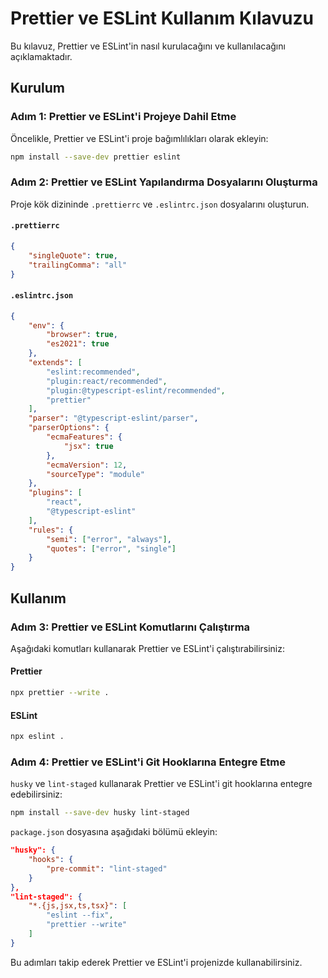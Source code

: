 # Prettier ve ESLint Kullanım Kılavuzu

Bu kılavuz, Prettier ve ESLint'in nasıl kurulacağını ve kullanılacağını açıklamaktadır.

## Kurulum

### Adım 1: Prettier ve ESLint'i Projeye Dahil Etme

Öncelikle, Prettier ve ESLint'i proje bağımlılıkları olarak ekleyin:

```bash
npm install --save-dev prettier eslint
```

### Adım 2: Prettier ve ESLint Yapılandırma Dosyalarını Oluşturma

Proje kök dizininde `.prettierrc` ve `.eslintrc.json` dosyalarını oluşturun.

#### `.prettierrc`

```json
{
    "singleQuote": true,
    "trailingComma": "all"
}
```

#### `.eslintrc.json`

```json
{
    "env": {
        "browser": true,
        "es2021": true
    },
    "extends": [
        "eslint:recommended",
        "plugin:react/recommended",
        "plugin:@typescript-eslint/recommended",
        "prettier"
    ],
    "parser": "@typescript-eslint/parser",
    "parserOptions": {
        "ecmaFeatures": {
            "jsx": true
        },
        "ecmaVersion": 12,
        "sourceType": "module"
    },
    "plugins": [
        "react",
        "@typescript-eslint"
    ],
    "rules": {
        "semi": ["error", "always"],
        "quotes": ["error", "single"]
    }
}
```

## Kullanım

### Adım 3: Prettier ve ESLint Komutlarını Çalıştırma

Aşağıdaki komutları kullanarak Prettier ve ESLint'i çalıştırabilirsiniz:

#### Prettier

```bash
npx prettier --write .
```

#### ESLint

```bash
npx eslint .
```

### Adım 4: Prettier ve ESLint'i Git Hooklarına Entegre Etme

`husky` ve `lint-staged` kullanarak Prettier ve ESLint'i git hooklarına entegre edebilirsiniz:

```bash
npm install --save-dev husky lint-staged
```

`package.json` dosyasına aşağıdaki bölümü ekleyin:

```json
"husky": {
    "hooks": {
        "pre-commit": "lint-staged"
    }
},
"lint-staged": {
    "*.{js,jsx,ts,tsx}": [
        "eslint --fix",
        "prettier --write"
    ]
}
```

Bu adımları takip ederek Prettier ve ESLint'i projenizde kullanabilirsiniz.
